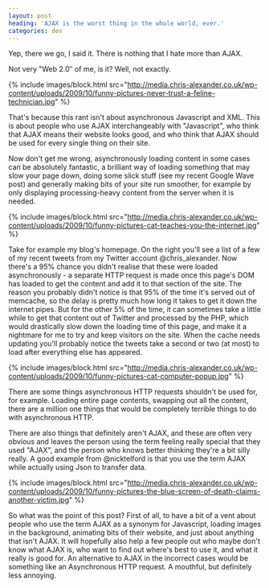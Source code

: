```yaml
---
layout: post
heading: 'AJAX is the worst thing in the whole world, ever.'
categories: dev
---
```


Yep, there we go, I said it. There is nothing that I hate more than AJAX.

Not very "Web 2.0″ of me, is it? Well, not exactly.

{% include images/block.html src="http://media.chris-alexander.co.uk/wp-content/uploads/2009/10/funny-pictures-never-trust-a-feline-technician.jpg" %}

That's because this rant isn't about asynchronous Javascript and XML. This is about people who use AJAX interchangeably with "Javascript", who think that AJAX means their website looks good, and who think that AJAX should be used for every single thing on their site.

Now don't get me wrong, asynchronously loading content in some cases can be absolutely fantastic, a brilliant way of loading something that may slow your page down, doing some slick stuff (see my recent Google Wave post) and generally making bits of your site run smoother, for example by only displaying processing-heavy content from the server when it is needed.

{% include images/block.html src="http://media.chris-alexander.co.uk/wp-content/uploads/2009/10/funny-pictures-cat-teaches-you-the-internet.jpg" %}

Take for example my blog's homepage. On the right you'll see a list of a few of my recent tweets from my Twitter account @chris_alexander. Now there's a 95% chance you didn't realise that these were loaded asynchronously - a separate HTTP request is made once this page's DOM has loaded to get the content and add it to that section of the site. The reason you probably didn't notice is that 95% of the time it's served out of memcache, so the delay is pretty much how long it takes to get it down the internet pipes. But for the other 5% of the time, it can sometimes take a little while to get that content out of Twitter and processed by the PHP, which would drastically slow down the loading time of this page, and make it a nightmare for me to try and keep visitors on the site. When the cache needs updating you'll probably notice the tweets take a second or two (at most) to load after everything else has appeared.

{% include images/block.html src="http://media.chris-alexander.co.uk/wp-content/uploads/2009/10/funny-pictures-cat-computer-popup.jpg" %}

There are some things asynchronous HTTP requests shouldn't be used for, for example. Loading entire page contents, swapping out all the content, there are a million one things that would be completely terrible things to do with asynchronous HTTP.

There are also things that definitely aren't AJAX, and these are often very obvious and leaves the person using the term feeling really special that they used "AJAX", and the person who knows better thinking they're a bit silly really. A good example from @nicktelford is that you use the term AJAX while actually using Json to transfer data.

{% include images/block.html src="http://media.chris-alexander.co.uk/wp-content/uploads/2009/10/funny-pictures-the-blue-screen-of-death-claims-another-victim.jpg" %}

So what was the point of this post? First of all, to have a bit of a vent about people who use the term AJAX as a synonym for Javascript, loading images in the background, animating bits of their website, and just about anything that isn't AJAX. It will hopefully also help a few people out who maybe don't know what AJAX is, who want to find out where's best to use it, and what it really is good for. An alternative to AJAX in the incorrect cases would be something like an Asynchronous HTTP request. A mouthful, but definitely less annoying.
